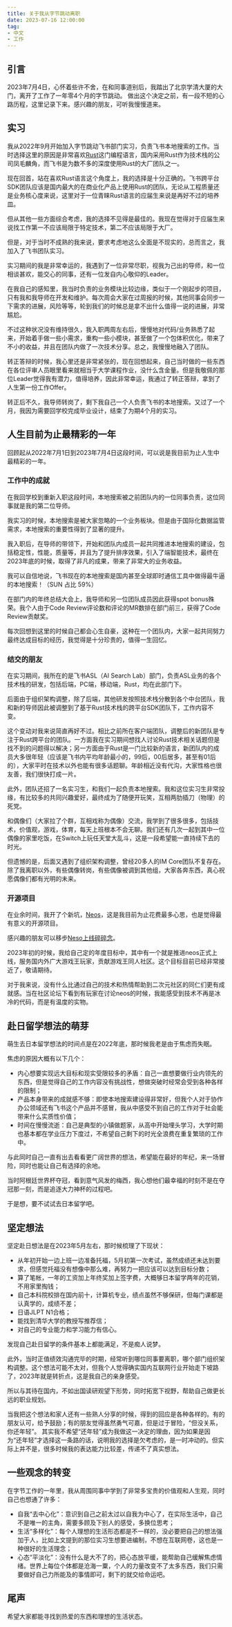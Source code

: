 ```yaml
---
title: 关于我从字节跳动离职
date: 2023-07-16 12:00:00
tag:
- 中文
- 工作
---
```

## 引言
2023年7月4日，心怀着些许不舍，在和同事道别后，我踏出了北京学清大厦的大门，离开了工作了一年零4个月的字节跳动。
做出这个决定之前，有一段不短的心路历程，这里记录下来。感兴趣的朋友，可听我慢慢道来。

## 实习
我从2022年9月开始加入字节跳动飞书部门实习，负责飞书本地搜索的工作。当时选择这里的原因是非常喜欢[Rust](https://www.rust-lang.org/)这门编程语言，国内采用Rust作为技术栈的公司凤毛麟角，而飞书是为数不多的深度使用Rust的大厂团队之一。

现在回首，站在喜欢Rust语言这个角度上，我的选择是十分正确的。飞书跨平台SDK团队应该是国内最大的在商业化产品上使用Rust的团队，无论从工程质量还是业务核心度来说，这里对于一位青睐Rust语言的应届生来说是再好不过的培养皿。

但从其他一些方面综合考虑，我的选择不见得是最佳的。我现在觉得对于应届生来说找工作第一不应该局限于特定技术，第二不应该局限于大厂。

但是，对于当时不成熟的我来说，要求考虑地这么全面是不现实的，总而言之，我加入了飞书团队实习。

实习期间的我是非常幸运的，我遇到了一位非常尽职，视我为己出的导师，和一位相谈甚欢，能交心的同事，还有一位发自内心敬仰的Leader。

在我自己的感知里，我当时负责的业务模块比较边缘，类似于一个刚起步的项目，只有我和我导师在开发和维护。每次周会大家在过周报的时候，其他同事会同步一下需求的进展，风险等等，轮到我们的时候总是拿不出什么值得一说的进展，非常尴尬。

不过这种状况没有维持很久，我入职两周左右后，慢慢地对代码/业务熟悉了起来，开始着手做一些小需求，重构一些小模块，甚至做了一个包体积优化，带来了不小的收益，并且在团队内做了一次技术分享。总之，我慢慢地融入了团队。

转正答辩的时候，我心里还是非常紧张的，现在回想起来，自己当时做的一些东西在各位评审人员眼里看来就相当于大学课程作业，没什么含金量。但是我敬佩的那位Leader觉得我有潜力，值得培养，因此非常幸运，我通过了转正答辩，拿到了人生第一份工作Offer。

转正后不久，我导师转岗了，剩下我自己一个人负责飞书的本地搜索。又过了一个月，我因为需要回学校完成毕业设计，结束了为期4个月的实习。

## 人生目前为止最精彩的一年
回顾起从2022年7月1日到2023年7月4日这段时间，可以说是我目前为止人生中最精彩的一年。

### 工作中的成就
在我回学校到重新入职这段时间，本地搜索被之前团队内的一位同事负责，这位同事就是我的第二位导师。

我实习的时候，本地搜索是被大家忽略的一个业务板块。但是由于国际化数据监管需求，本地搜索的重要性得到了显著的提升。

我入职后，在导师的带领下，开始和团队内成员一起共同推进本地搜索的建设，包括稳定性，性能，质量等，并且为了提升排序效果，引入了端智能技术，最终在2023年底的时候，取得了非凡的成果，带来了非常大的业务收益。

我可以自信地说，飞书现在的本地搜索是国内甚至全球即时通信工具中做得最牛逼的本地搜索！（SUN 占比 59%）

在部门内的年终总结大会上，我导师和另一位团队成员因此获得spot bonus殊荣。我个人由于Code Review评论数和评论的MR数排在部门前三，获得了Code Review贡献奖。

每次回想到这里的时候自己都会心生自豪，这种在一个团队内，大家一起共同努力最终达成目标的经历，我觉得是十分珍贵的，值得一生回忆。

### 结交的朋友
在实习期间，我所在的是飞书ASL（AI Search Lab）部门，负责ASL业务的各个技术栈的研发，包括后端，PC端，移动端，Rust，均在此部门下。

后面由于组织架构调整，除了后端，其他研发按照技术栈分散到各个中台团队，我和新的导师因此被调整到了基于Rust技术栈的跨平台SDK团队下，工作内容不变。

这个变动对我来说简直再好不过。相比之前所在客户端团队，调整后的新团队是专注于Rust跨平台的团队。一方面我在实习期间想找人讨论Rust技术相关话题但是找不到的问题得以解决；另一方面由于Rust是一门比较新的语言，新团队内的成员大多很年轻（应该是飞书内平均年龄最小的，99后，00后居多，甚至有01后的），大家平时在技术以外也能有很多话题聊。年龄相近没有代沟，大家性格也很友善，我们很快打成一片。

此外，团队还招了一名实习生，和我们一起负责本地搜索。我和这位实习生非常投缘，有比较多的共同兴趣爱好，最终成为了随便开玩笑，互相两肋插刀（物理）的死党。

和偶像们（大家拉了个群，互相戏称为偶像）交流，我学到了很多很多，包括技术，价值观，游戏，体育，每天上班根本不会无聊。我们还有几次一起到其中一位偶像的家里吃饭，在Switch上玩任天堂大乱斗，这是一段希望能一直持续下去的时光。

但遗憾的是，后面又遇到了组织架构调整，曾经20多人的IM Core团队不复存在。除了我离职以外，有些偶像转岗，有些偶像被调到其他组，大家各奔东西，真心祝愿偶像们都有光明的未来。

### 开源项目
在业余时间，我开了个新坑，[Neos](https://github.com/DarkNeos/neos-ts)，这是我目前为止花费最多心思，也是觉得最有意义的开源项目。

感兴趣的朋友可以移步[Neso上线碎碎念](https://doc.neos.moe/blog/)。

2023年初的时候，我给自己定的年度目标中，其中有一个就是推进neos正式上线，服务国内外广大游戏王玩家，贡献游戏王同人社区。这个目标目前已经非常接近了，敬请期待。

对于我来说，没有什么比通过自己的技术和热情帮助到二次元社区的同仁们更有成就感。当在社区论坛下看到有玩家在讨论neos的时候，我能感受到技术不再是冰冷的代码，而是有温度的实物。

## 赴日留学想法的萌芽
萌生去日本留学想法的时间点是在2022年底，那时候我老是由于焦虑而失眠。

焦虑的原因大概有以下几个：
- 内心想要实现远大目标和现实受限较多的矛盾：自己一直想要做行业内领先的东西，但是觉得自己的工作内容没有挑战性，想做突破时经常会受到各种各样的限制；
- 产品本身带来的成就感不够：即使本地搜索建设得非常好，但我个人对于协作办公领域还有飞书这个产品并不感冒，我从中感受不到自己的工作对于社会能带来什么实质性价值；
- 时间在慢慢流逝：自己是典型的小镇做题家，从高中开始埋头学习，大学时期也基本都在学业压力下度过，不希望自己剩下的时光全浪费在重复繁琐的工作中。

与此同时自己一直有出去看看更广阔世界的想法，希望能在最好的年纪，来一场冒险，同时也能让自己有选择的余地。

当时阿根廷世界杯夺冠，看到意气风发的梅西，我心想他们最幸福的时刻不是在夺冠那一刻，而是追逐大力神杯的过程吧。

于是想，要不试试去日本留学吧。

## 坚定想法
坚定赴日想法是在2023年5月左右，那时候梳理了下现状：
- 从年初开始一边上班一边准备托福，5月初第一次考试，虽然成绩还未达到要求，但感觉托福没有想像中那么难，再努力一把应该可以达到目标分数；
- 算了笔帐，一年的工资加上年终奖加上签字费，大概够日本留学两年的花销，不用家里掏钱；
- 自己本科院校排在国内前十，计算机专业，绩点虽然不够保研，但每门课都是认真学的，成绩不差；
- 日语JLPT N1合格；
- 能找到清华大学的教授写推荐信；
- 对自己的专业能力和学习能力有信心。

发现自己赴日留学的条件基本上都能满足，不是痴人说梦。

此外，当时正值绩效沟通完毕的时期，经常听到哪位同事要离职，哪个部门组织架构调整。这个想法可能不太对，但我个人觉得确实国内互联网行业开始走下坡路了，2023年就是转折点，这是我自己的亲身感受。

所以与其待在国内，不如出国读研观望下形势，同时拓宽下视野，帮助自己做更长远的职业规划。

当我把这个想法和家人还有一些熟人分享的时候，得到的回应是各种各样的。有的朋友认可，给予鼓励；有的朋友觉得虽然勇气可嘉，但是过于冒险，“但没关系，你还年轻”。
其实我不希望“还年轻”成为我做这一决定的理由，因为如果是因为“还年轻”才选择这一条路的话，说明我的选择是欠考虑的，是一时冲动的。但实际上并不是，很多时候我的表达能力比较差，传递不了真实想法。

## 一些观念的转变
在字节工作的一年里，我从周围同事中学到了非常多宝贵的价值观和人生观，同时自己也想通了许多：

- 自我“去中心化”：意识到自己之前太过以自我为中心了，在实际生活中，自己不是唯一的主角，需要多顾及下别人的感受，多换位思考；
- 生活“多样化”：每个人理想的生活形态都是不一样的，没必要把自己的想法强加于人，比如上文提到的那位实习生想要进编制，不想在互联网卷，这也是一种很好的生活理念；
- 心态“平淡化”：没有什么是大不了的，把心态放平缓，能帮助自己缓解焦虑情绪。世界上每位个体都是沧海一粟，个人的力量改变不了太多东西，我们只需要做好自己力所能及的事情即可，剩下的就交给命运吧。

## 尾声
希望大家都能寻找到热爱的东西和理想的生活状态。

